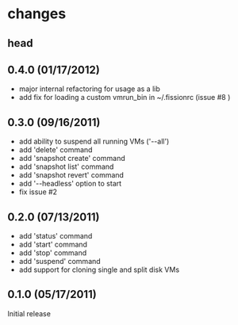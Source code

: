 # changes

## head

## 0.4.0 (01/17/2012)
* major internal refactoring for usage as a lib
* add fix for loading a custom vmrun_bin in ~/.fissionrc (issue #8 )

## 0.3.0 (09/16/2011)
* add ability to suspend all running VMs ('--all')
* add 'delete' command
* add 'snapshot create' command
* add 'snapshot list' command
* add 'snapshot revert' command
* add '--headless' option to start
* fix issue #2

## 0.2.0 (07/13/2011)
* add 'status' command
* add 'start' command
* add 'stop' command
* add 'suspend' command
* add support for cloning single and split disk VMs

## 0.1.0 (05/17/2011)
Initial release
